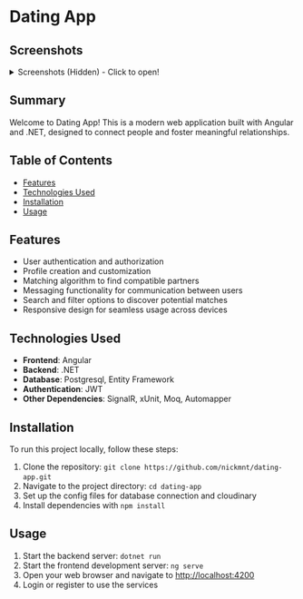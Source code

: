 # Dating App

## Screenshots

<details>
  <summary>Screenshots (Hidden) - Click to open!</summary>
  <img src="https://github.com/nickmnt/dating-app/blob/main/screenshots/AdminPanel.png?raw=true" alt="Screenshot"></img>
  <img src="https://github.com/nickmnt/dating-app/blob/main/screenshots/Chat.png?raw=true" alt="Screenshot"></img>
  <img src="https://github.com/nickmnt/dating-app/blob/main/screenshots/Messages.png?raw=true" alt="Screenshot"></img>
  <img src="https://github.com/nickmnt/dating-app/blob/main/screenshots/Matches.png?raw=true" alt="Screenshot"></img>
  <img src="https://github.com/nickmnt/dating-app/blob/main/screenshots/Login.png?raw=true" alt="Screenshot"></img>
</details>

## Summary

Welcome to Dating App! This is a modern web application built with Angular and .NET, designed to connect people and foster meaningful relationships.

## Table of Contents

- [Features](#features)
- [Technologies Used](#technologies-used)
- [Installation](#installation)
- [Usage](#usage)
  
## Features

- User authentication and authorization
- Profile creation and customization
- Matching algorithm to find compatible partners
- Messaging functionality for communication between users
- Search and filter options to discover potential matches
- Responsive design for seamless usage across devices

## Technologies Used

- **Frontend**: Angular
- **Backend**: .NET
- **Database**: Postgresql, Entity Framework
- **Authentication**: JWT
- **Other Dependencies**: SignalR, xUnit, Moq, Automapper

## Installation

To run this project locally, follow these steps:

1. Clone the repository: `git clone https://github.com/nickmnt/dating-app.git`
2. Navigate to the project directory: `cd dating-app`
3. Set up the config files for database connection and cloudinary
4. Install dependencies with `npm install`

## Usage

1. Start the backend server: `dotnet run`
2. Start the frontend development server: `ng serve`
3. Open your web browser and navigate to [http://localhost:4200](http://localhost:4200)
4. Login or register to use the services
